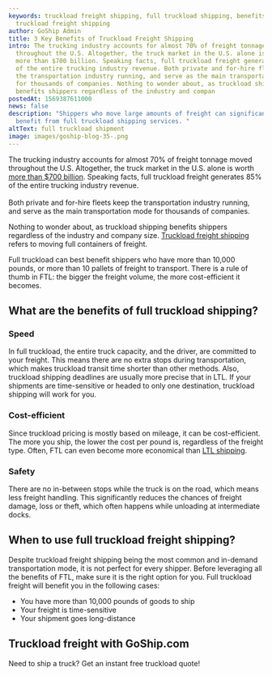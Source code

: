 ```yaml
---
keywords: truckload freight shipping, full truckload shipping, benefits of
  truckload freight shipping
author: GoShip Admin
title: 3 Key Benefits of Truckload Freight Shipping
intro: The trucking industry accounts for almost 70% of freight tonnage moved
  throughout the U.S. Altogether, the truck market in the U.S. alone is worth
  more than $700 billion. Speaking facts, full truckload freight generates 85%
  of the entire trucking industry revenue. Both private and for-hire fleets keep
  the transportation industry running, and serve as the main transportation mode
  for thousands of companies. Nothing to wonder about, as truckload shipping
  benefits shippers regardless of the industry and compan
postedAt: 1569387611000
news: false
description: "Shippers who move large amounts of freight can significantly
  benefit from full truckload shipping services. "
altText: full truckload shipment
image: images/goship-blog-35-.png
---
```

The trucking industry accounts for almost 70% of freight tonnage moved throughout the U.S. Altogether, the truck market in the U.S. alone is worth [more than $700 billion](https://medium.com/@sambokher/segments-of-u-s-trucking-industry-d872b5fca913). Speaking facts, full truckload freight generates 85% of the entire trucking industry revenue. \
\
Both private and for-hire fleets keep the transportation industry running, and serve as the main transportation mode for thousands of companies. 

Nothing to wonder about, as truckload shipping benefits shippers regardless of the industry and company size. [Truckload freight shipping](https://www.goship.com/blog/what-is-truckload-shipping-and-how-does-it-work/) refers to moving full containers of freight. 

Full truckload can best benefit shippers who have more than 10,000 pounds, or more than 10 pallets of freight to transport. There is a rule of thumb in FTL: the bigger the freight volume, the more cost-efficient it becomes.

## What are the benefits of full truckload shipping?

### Speed

In full truckload, the entire truck capacity, and the driver, are committed to your freight. This means there are no extra stops during transportation, which makes truckload transit time shorter than other methods. Also, truckload shipping deadlines are usually more precise that in LTL. If your shipments are time-sensitive or headed to only one destination, truckload shipping will work for you.

### Cost-efficient

Since truckload pricing is mostly based on mileage, it can be cost-efficient. The more you ship, the lower the cost per pound is, regardless of the freight type. Often, FTL can even become more economical than [LTL shipping](https://www.goship.com/what-is-ltl-shipping/).

### Safety

There are no in-between stops while the truck is on the road, which means less freight handling. This significantly reduces the chances of freight damage, loss or theft, which often happens while unloading at intermediate docks.

## When to use full truckload freight shipping?

Despite truckload freight shipping being the most common and in-demand transportation mode, it is not perfect for every shipper. Before leveraging all the benefits of FTL, make sure it is the right option for you. Full truckload freight will benefit you in the following cases:

* You have more than 10,000 pounds of goods to ship
* Your freight is time-sensitive
* Your shipment goes long-distance

## Truckload freight with GoShip.com

Need to ship a truck? Get an instant free truckload quote!